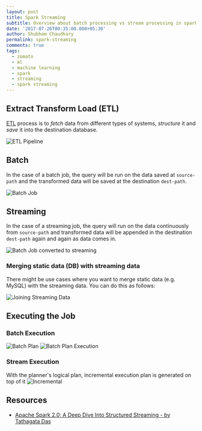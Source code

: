 ```yaml
---
layout: post
title: Spark Streaming
subtitle: Overview about batch processing vs stream processing in spark
date: '2017-07-26T00:35:00.000+05:30'
author: Shubham Chaudhary
permalink: spark-streaming
comments: true
tags:
  - zomato
  - ml
  - machine learning
  - spark
  - streaming
  - spark streaming
---
```


## Extract Transform Load (ETL)
[ETL][etl-wiki] process is to _fetch_ data from different types of systems, _structure_ it and _save_ it into the destination database.

![ETL Pipeline](https://i.imgur.com/xyD2KsE.jpg)

## Batch
In the case of a batch job, the query will be run on the data saved at `source-path` and the transformed data will be saved at the destination `dest-path`.

![Batch Job](https://i.imgur.com/I7uQvCT.png)

## Streaming
In the case of a streaming job, the query will run on the data continuously from `source-path` and transformed data will be appended in the destination `dest-path` again and again as data comes in.

![Batch Job converted to streaming](https://i.imgur.com/SYOgWWV.png)


### Merging static data (DB) with streaming data
There might be use cases where you want to merge static data (e.g. MySQL) with the streaming data. You can do this as follows:

![Joining Streaming Data](https://i.imgur.com/8tyNqcT.png)


## Executing the Job

### Batch Execution
![Batch Plan](https://i.imgur.com/21afWnk.png)
![Batch Plan Execution](https://i.imgur.com/6dXWnmn.png)

### Stream Execution
With the planner's logical plan, incremental execution plan is generated on top of it
![Incremental](https://i.imgur.com/JV1wQcb.png)


## Resources
* [Apache Spark 2.0: A Deep Dive Into Structured Streaming - by Tathagata Das](https://www.youtube.com/watch?v=rl8dIzTpxrI)

[etl-wiki]: https://en.wikipedia.org/wiki/Extract,_transform,_load
